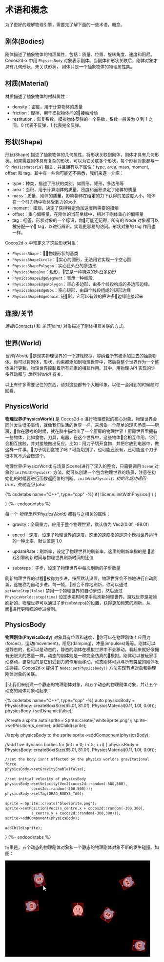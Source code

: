 # 术语和概念

为了更好的理解物理引擎，需要先了解下面的一些术语，概念。

## 刚体(Bodies)

刚体描述了抽象物体的物理属性，包括：质量、位置、旋转角度、速度和阻尼。Cocos2d-x 中用 `PhysicsBody` 对象表示刚体。当刚体和形状关联后，刚体对象才具有几何形状，未关联形状， 刚体只是一个抽象物体的物理属性集。

## 材质(Material)

材质描述了抽象物体的材料属性：

- density：密度，用于计算物体的质量
- friction：摩擦，用于模拟物体间的接触滑动
- restitution：恢复系数，模拟物体反弹的一个系数，系数一般设为 0 到 1 之间。0 代表不反弹，1 代表完全反弹。

## 形状(Shape)

形状(Shape) 描述了抽象物体的几何属性，将形状关联到刚体，刚体才具有几何形状。如果需要刚体具有复杂的形状，可以为它关联多个形状，每个形状对象都与一个 `PhysicsMaterial` 相关，并且拥有以下属性：type, area, mass, moment, offset 和 tag。其中有一些你可能还不熟悉，我们来逐一介绍：

- type：种类，描述了形状的类别，如圆形，矩形，多边形等
- area：面积，用于计算刚体的质量，密度和面积决定了刚体的质量
- mass：质量，刚体的质量，影响物体在给定的力下获得的加速度大小，物体在一个引力场中物体受到力的大小
- moment：扭矩，决定了获得特定角加速度所需要的扭矩
- offset：重心偏移量，在刚体的当前坐标中，相对于刚体重心的偏移量
- tag：标签，形状对象的一个标识，你可能还记得，所有的 Node 对象都可以被分配一个 tag，以进行辨识，实现更容易的访问。形状对象的 tag 作用也一样。

Cocos2d-x 中预定义了这些形状对象：

- `PhysicsShape`：物理形状的基类
- `PhysicsShapeCircle`：实心的圆形，无法用它实现一个空心圆
- `PhysicsShapePolygon`：实心且外凸的多边形
- `PhysicsShapeBox`：矩形，它是一种特殊的外凸多边形
- `PhysicsShapeEdgeSegment`：表示一种线段.
- `PhysicsShapeEdgePolygon`：空心多边形，由多个线段构成的多边形边缘。
- `PhysicsShapeEdgeBox`：空心矩形，由四个线段组成的矩形边缘
- `PhysicsShapeEdgeChain`: 链形，它可以有效的把许多边缘连接起来

## 连接/关节

_连接(Contacts)_ 和 _关节(joint)_ 对象描述了刚体相互关联的方式。

## 世界(World)

_世界(World)_ 是现实物理世界的一个游戏模拟，容纳着所有被添加进去的抽象物体。你可以将刚体，形状，约束都添加到物理世界中，然后将整个世界作为一个整体进行更新。物理世界控制着所有元素的相互作用。其中，用物理 API 实现的许多互动都与 _世界(World)_ 有关。

以上有许多需要记住的东西，请对这些都有个大概印象，以便一会用到的时候随时回看。

## PhysicsWorld

__物理世界(PhysicsWorld)__ 是 Cocos2d-x 进行物理模拟的核心对象。物理世界会同时发生很多事情，就像我们生活的世界一样。来想象一个简单的现实场景——厨房，你在思考的时候，就在脑中描绘出了一个厨房的物理世界！厨房世界里拥有一些物体，比如食物，刀具，电器，在这个世界中，这些物体会相互作用。它们会相互接触，并对接触做出反应。比如：用刀子切开食物，并把它放到电器中，做这样一件事。刀子切到食物了吗？可能切到了，也可能还没有，还可能这个刀子根本就不适合做这个。

物理世界(PhysicsWorld)与场景(Scene)进行了深入的整合，只需要调用 `Scene` 对象的 `initWithPhysics()` 方法，就可以创建一个包含物理世界的场景，注意在初始化的时候要进行函数返回值的判断。_`initWithPhysics()` 初始化成功返回 true，失败返回 false_

{% codetabs name="C++", type="cpp" -%}
if( !Scene::initWithPhysics() )
{

}
{%- endcodetabs %}

每一个 _物理世界(PhysicsWorld)_ 都有与之相关的属性：

- gravity：全局重力，应用于整个物理世界，默认值为 Vec2(0.0f, -98.0f)

- speed：速度，设定了物理世界的速度，这里的速度指的是这个模拟世界运行的一种比率，默认值是 1.0

- updateRate：刷新率，设定了物理世界的刷新率，这里的刷新率指的是 游戏引擎刷新时间与物理世界刷新时间的比值

- substeps：子步，设定了物理世界中每次刷新的子步数量

刷新物理世界的过程被称为步进，按照默认设置，物理世界会不停地进行自动刷新，这被称为自动步进。每一帧，都会不停地刷新，你可以通过 `setAutoStep(false)` 禁用一个物理世界的自动步进，然后通过 `PhysicsWorld::step(time)` 设定步进时间来手动刷新物理世界。游戏世界是按帧刷新的，物理世界可以通过子步(substeps)的设置，获得更加频繁的刷新，从而进行更精细的步进控制。

## PhysicsBody

__物理刚体(PhysicsBody)__ 对象具有位置和速度，你可以在物理刚体上应用力(forces)，运动(movement)，阻尼(damping)，冲量(impulses)等等。刚体可以是静态的，也可以是动态的，静态的刚体在模拟世界中不会移动，看起来就好像拥有无限大的质量一样，动态的刚体则是一种完全仿真的模拟。刚体可以被玩家手动移动，更常见的是它们受到力的作用而移动。动态刚体可以与所有类型的刚体发生碰撞。Cocos2d-x 提供了 `Node::setPhysicsbody()` 方法实现节点对象和物理刚体对象的关联。

让我们来创建一个静态的物理刚体对象，和五个动态的物理刚体对象，并让五个动态的刚体对象动起来：

{% codetabs name="C++", type="cpp" -%}
auto physicsBody = PhysicsBody::createBox(Size(65.0f, 81.0f),
						PhysicsMaterial(0.1f, 1.0f, 0.0f));
physicsBody->setDynamic(false);

//create a sprite
auto sprite = Sprite::create("whiteSprite.png");
sprite->setPosition(s_centre);
addChild(sprite);

//apply physicsBody to the sprite
sprite->addComponent(physicsBody);

//add five dynamic bodies
for (int i = 0; i < 5; ++i)
{
    physicsBody = PhysicsBody::createBox(Size(65.0f, 81.0f),
    				PhysicsMaterial(0.1f, 1.0f, 0.0f));

    //set the body isn't affected by the physics world's gravitational force
    physicsBody->setGravityEnable(false);

    //set initial velocity of physicsBody
    physicsBody->setVelocity(Vec2(cocos2d::random(-500,500),
    			cocos2d::random(-500,500)));
    physicsBody->setTag(DRAG_BODYS_TAG);

    sprite = Sprite::create("blueSprite.png");
    sprite->setPosition(Vec2(s_centre.x + cocos2d::random(-300,300),
    			s_centre.y + cocos2d::random(-300,300)));
    sprite->addComponent(physicsBody);

    addChild(sprite);
}
{%- endcodetabs %}

结果是，五个动态的物理刚体对象和一个静态的物理刚体对象不断的发生碰撞。如图：

![](physics-img/CorrelationSprite.gif)
